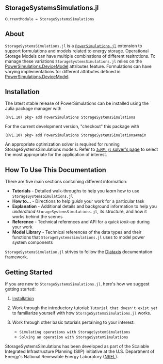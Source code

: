 ## StorageSystemsSimulations.jl

```@meta
CurrentModule = StorageSystemsSimulations
```

## About
`StorageSystemsSimulations.jl` is a [`PowerSimulations.jl`](https://github.com/NREL-Sienna/PowerSystems.jl) extension to support formulations and models related to energy storage. Operational Storage Models can have multiple combinations of different resitrctions. To manage these variations `StorageSystemsSimulations.jl` relies on the [PowerSimulations.DeviceModel](@extref) attributes feature. Formulations can have varying implementations for different attributes defined in [PowerSimulations.DeviceModel](@extref).

## Installation

The latest stable release of PowerSimulations can be installed using the Julia package manager with

```
(@v1.10) pkg> add PowerSimulations StorageSystemsSimulations
```

For the current development version, "checkout" this package with

```
(@v1.10) pkg> add PowerSimulations StorageSystemsSimulations#main
```

An appropriate optimization solver is required for running StorageSystemsSimulations models. Refer to [`JuMP.jl` solver's page](https://jump.dev/JuMP.jl/stable/installation/#Install-a-solver) to select the most appropriate for the application of interest.

## How To Use This Documentation

There are five main sections containing different information:

  - **Tutorials** - Detailed walk-throughs to help you *learn* how to use
    `StorageSystemsSimulations.jl`
  - **How to...** - Directions to help *guide* your work for a particular task
  - **Explanation** - Additional details and background information to help you *understand*
    `StorageSystemsSimulations.jl`, its structure, and how it works behind the scenes
  - **Reference** - Technical references and API for a quick *look-up* during your work
  - **Model Library** - Technical references of the data types and their functions that
    `StorageSystemsSimulations.jl` uses to model power system components

`StorageSystemsSimulation.jl` strives to follow the [Diataxis](https://diataxis.fr/) documentation
framework.

## Getting Started

If you are new to `StorageSystemsSimulations.jl`, here's how we suggest getting started:

 1. [Installation](@ref)

 2. Work through the introductory tutorial: `Tutorial that doesn't exist yet` to familiarize yourself with how `StorageSystemsSimulations.jl` works.
 3. Work through other basic tutorials pertaining to your interest:
    
      + `Simulating operations with StorageSystemSimulations`
      + `Solving an operation with StorageSystemSimulations`

StorageSystemsSimulations has been developed as part of the Scalable Integrated Infrastructure Planning (SIIP) initiative at the U.S. Department of Energy's National Renewable Energy
Laboratory ([NREL](https://www.nrel.gov/)).

